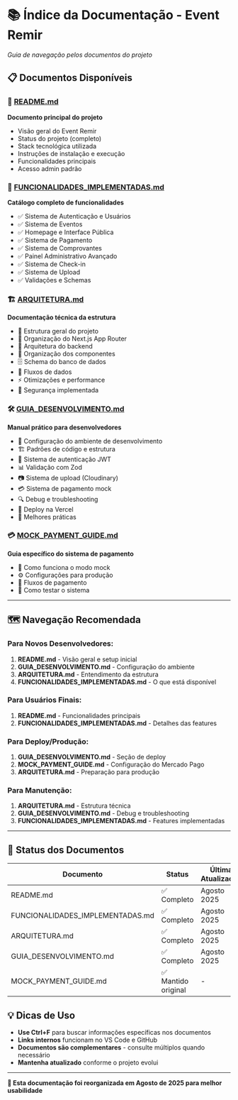 # 📚 Índice da Documentação - Event Remir

_Guia de navegação pelos documentos do projeto_

## 📋 Documentos Disponíveis

### 📖 [README.md](README.md)

**Documento principal do projeto**

- Visão geral do Event Remir
- Status do projeto (completo)
- Stack tecnológica utilizada
- Instruções de instalação e execução
- Funcionalidades principais
- Acesso admin padrão

### 🚀 [FUNCIONALIDADES_IMPLEMENTADAS.md](FUNCIONALIDADES_IMPLEMENTADAS.md)

**Catálogo completo de funcionalidades**

- ✅ Sistema de Autenticação e Usuários
- ✅ Sistema de Eventos
- ✅ Homepage e Interface Pública
- ✅ Sistema de Pagamento
- ✅ Sistema de Comprovantes
- ✅ Painel Administrativo Avançado
- ✅ Sistema de Check-in
- ✅ Sistema de Upload
- ✅ Validações e Schemas

### 🏗️ [ARQUITETURA.md](ARQUITETURA.md)

**Documentação técnica da estrutura**

- 📁 Estrutura geral do projeto
- 🎯 Organização do Next.js App Router
- 🔧 Arquitetura do backend
- 🎨 Organização dos componentes
- 🗄️ Schema do banco de dados
- 🔄 Fluxos de dados
- ⚡ Otimizações e performance
- 🔐 Segurança implementada

### 🛠️ [GUIA_DESENVOLVIMENTO.md](GUIA_DESENVOLVIMENTO.md)

**Manual prático para desenvolvedores**

- 🔧 Configuração do ambiente de desenvolvimento
- 🏗️ Padrões de código e estrutura
- 🔐 Sistema de autenticação JWT
- 📊 Validação com Zod
- 📷 Sistema de upload (Cloudinary)
- 💳 Sistema de pagamento mock
- 🔍 Debug e troubleshooting
- 🚀 Deploy na Vercel
- 📝 Melhores práticas

### 💳 [MOCK_PAYMENT_GUIDE.md](MOCK_PAYMENT_GUIDE.md)

**Guia específico do sistema de pagamento**

- 🔧 Como funciona o modo mock
- ⚙️ Configurações para produção
- 🔄 Fluxos de pagamento
- 🧪 Como testar o sistema

---

## 🗺️ Navegação Recomendada

### Para Novos Desenvolvedores:

1. **README.md** - Visão geral e setup inicial
2. **GUIA_DESENVOLVIMENTO.md** - Configuração do ambiente
3. **ARQUITETURA.md** - Entendimento da estrutura
4. **FUNCIONALIDADES_IMPLEMENTADAS.md** - O que está disponível

### Para Usuários Finais:

1. **README.md** - Funcionalidades principais
2. **FUNCIONALIDADES_IMPLEMENTADAS.md** - Detalhes das features

### Para Deploy/Produção:

1. **GUIA_DESENVOLVIMENTO.md** - Seção de deploy
2. **MOCK_PAYMENT_GUIDE.md** - Configuração do Mercado Pago
3. **ARQUITETURA.md** - Preparação para produção

### Para Manutenção:

1. **ARQUITETURA.md** - Estrutura técnica
2. **GUIA_DESENVOLVIMENTO.md** - Debug e troubleshooting
3. **FUNCIONALIDADES_IMPLEMENTADAS.md** - Features implementadas

---

## 🎯 Status dos Documentos

| Documento                        | Status              | Última Atualização |
| -------------------------------- | ------------------- | ------------------ |
| README.md                        | ✅ Completo         | Agosto 2025        |
| FUNCIONALIDADES_IMPLEMENTADAS.md | ✅ Completo         | Agosto 2025        |
| ARQUITETURA.md                   | ✅ Completo         | Agosto 2025        |
| GUIA_DESENVOLVIMENTO.md          | ✅ Completo         | Agosto 2025        |
| MOCK_PAYMENT_GUIDE.md            | ✅ Mantido original | -                  |

## 💡 Dicas de Uso

- **Use Ctrl+F** para buscar informações específicas nos documentos
- **Links internos** funcionam no VS Code e GitHub
- **Documentos são complementares** - consulte múltiplos quando necessário
- **Mantenha atualizado** conforme o projeto evolui

---

**🔄 Esta documentação foi reorganizada em Agosto de 2025 para melhor usabilidade**
